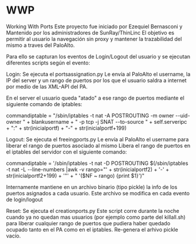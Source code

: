 # WWP
Working With Ports
Este proyecto fue iniciado por Ezequiel Bernasconi y Mantenido por los administradores de SunRay/ThinLinc
El objetivo es permitir al usuario la navegación sin proxy y mantener la trazabilidad del mismo a traves del PaloAlto.

Para ello se capturan los eventos de Login/Logout del usuario y se ejecutan diferentes scripts según el evento:

Login:
Se ejecuta el portsassignation.py
Le envía al PaloAlto el username, la IP del server y un rango de puertos por los que el usuario saldra a internet por medio de las XML-API del PA.

En el server el usuario queda "atado" a ese rango de puertos mediante el siguiente comando de iptables:

commandiptable = "/sbin/iptables -t nat -A POSTROUTING -m owner --uid-owner " + blankusername +  " -p tcp -j SNAT --to-source " + self.serveripc + ":" + str(inicialportf) + "-" + str(inicialportf+199)

Logout:
Se ejecuta el freeingports.py
Le envía al PaloAlto el username para liberar el rango de puertos asociado al mismo
Libera el rango de puertos en el iptables del servidor con el siguiente comando:

commandiptable = '/sbin/iptables -t nat -D POSTROUTING $(/sbin/iptables -t nat -L --line-numbers |awk -v rango="' + str(inicialportf2) + '-' + str(inicialportf2+199) + '"' + " '($NF ~ rango) {print $1}')"

Internamente mantiene en un archivo binario (tipo pickle) la info de los puertos asignados a cada usuario.
Este archivo se modifica en cada evento de login/logout

Reset:
Se ejecuta el creationports.py
Este script corre durante la noche cuando ya no quedan mas usuarios (por ejemplo como parte del killall.sh) para liberar cualquier rango de puertos que pudiera haber quedado ocupado tanto en el PA como en el iptables.
Re-genera el arhivo pickle vacío.
